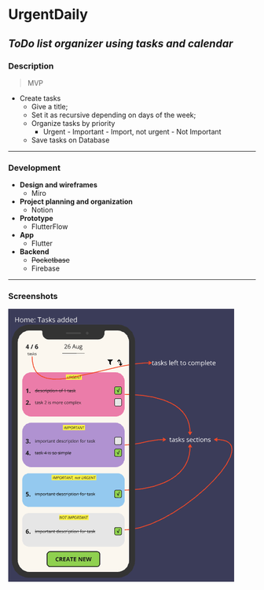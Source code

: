# UrgentDaily

## *ToDo list organizer using tasks and calendar*

### Description

> MVP
- Create tasks
    - Give a title;
    - Set it as recursive depending on days of the week;
    - Organize tasks by priority
        - Urgent - Important - Import, not urgent - Not Important
    - Save tasks on Database

---

### Development

- **Design and wireframes**
    - Miro
- **Project planning and organization**
  - Notion
- **Prototype**
    - FlutterFlow
- **App**
    - Flutter
- **Backend**
    - ~~Pocketbase~~
    - Firebase

---
### Screenshots

![img.png](img.png)